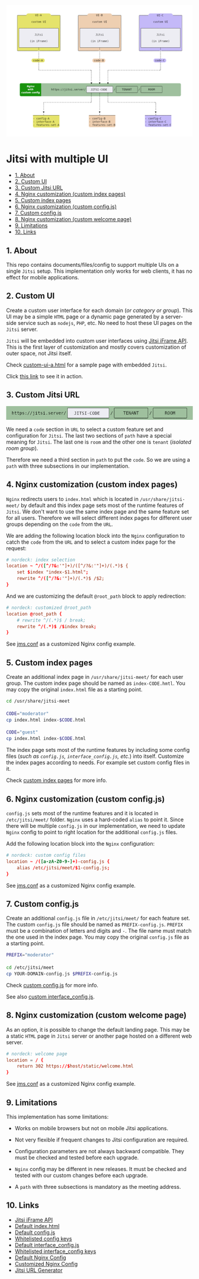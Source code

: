 ![Jitsi with multiple UI](docs/schema-multiple-ui.png)

# Jitsi with multiple UI

- [1. About](#1-about)
- [2. Custom UI](#2-custom-ui)
- [3. Custom Jitsi URL](#3-custom-jitsi-ui)
- [4. Nginx customization (custom index pages)](#4-nginx-customization-custom-index-pages)
- [5. Custom index pages](#5-custom-index-pages)
- [6. Nginx customization (custom config.js)](#6-nginx-customization-custom-configjs)
- [7. Custom config.js](#7-custom-configjs)
- [8. Nginx customization (custom welcome page)](#8-nginx-customization-custom-welcome-page)
- [9. Limitations](#9-limitations)
- [10. Links](#10-links)

## 1. About

This repo contains documents/files/config to support multiple UIs on a single
`Jitsi` setup. This implementation only works for web clients, it has no effect
for mobile applications.

## 2. Custom UI

Create a custom user interface for each domain (_or category or group_). This UI
may be a simple `HTML` page or a dynamic page generated by a server-side service
such as `nodejs`, `PHP`, etc. No need to host these UI pages on the `Jitsi`
server.

`Jitsi` will be embedded into custom user interfaces using
[Jitsi iFrame API](https://jitsi.github.io/handbook/docs/dev-guide/dev-guide-iframe).
This is the first layer of customization and mostly covers customization of
outer space, not Jitsi itself.

Check [custom-ui-a.html](templates/custom-ui/custom-ui-a.html) for a sample page
with embedded `Jitsi`.

Click
[this link](https://nordeck.github.io/jitsi-multiple-ui/templates/custom-ui/custom-ui-a.html)
to see it in action.

## 3. Custom Jitsi URL

![Custom Jitsi URL](docs/custom-jitsi-url.png)

We need a `code` section in `URL` to select a custom feature set and
configuration for `Jitsi`. The last two sections of `path` have a special
meaning for `Jitsi`. The last one is `room` and the other one is `tenant`
(_isolated room group_).

Therefore we need a third section in `path` to put the `code`. So we are using a
`path` with three subsections in our implementation.

## 4. Nginx customization (custom index pages)

`Nginx` redirects users to `index.html` which is located in
`/usr/share/jitsi-meet/` by default and this index page sets most of the runtime
features of `Jitsi`. We don't want to use the same index page and the same
feature set for all users. Therefore we will select different index pages for
different user groups depending on the `code` from the `URL`.

We are adding the following location block into the `Nginx` configuration to
catch the `code` from the `URL` and to select a custom index page for the
request:

```conf
# nordeck: index selection
location ~ ^/([^/?&:'"]+)/([^/?&:'"]+)/(.*)$ {
    set $index "index-$1.html";
    rewrite ^/([^/?&:'"]+)/(.*)$ /$2;
}
```

And we are customizing the default `@root_path` block to apply redirection:

```conf
# nordeck: customized @root_path
location @root_path {
    # rewrite ^/(.*)$ / break;
    rewrite ^/(.*)$ /$index break;
}
```

See [jms.conf](templates/etc/nginx/sites-available/jms.conf) as a customized
Nginx config example.

## 5. Custom index pages

Create an additional index page in `/usr/share/jitsi-meet/` for each user group.
The custom index page should be named as `index-CODE.hmtl`. You may copy the
original `index.html` file as a starting point.

```bash
cd /usr/share/jitsi-meet

CODE="moderator"
cp index.html index-$CODE.html

CODE="guest"
cp index.html index-$CODE.html
```

The index page sets most of the runtime features by including some config files
(_such as `config.js`, `interface_config.js`, etc._) into itself. Customize the
index pages according to needs. For example set custom config files in it.

Check [custom index pages](docs/custom-index-pages.md) for more info.

## 6. Nginx customization (custom config.js)

`config.js` sets most of the runtime features and it is located in
`/etc/jitsi/meet/` folder. `Nginx` uses a hard-coded `alias` to point it. Since
there will be multiple `config.js` in our implementation, we need to update
`Nginx` config to point to right location for the additional `config.js` files.

Add the following location block into the `Nginx` configuration:

```conf
# nordeck: custom config files
location ~ /([a-zA-Z0-9-]+)-config.js {
    alias /etc/jitsi/meet/$1-config.js;
}
```

See [jms.conf](templates/etc/nginx/sites-available/jms.conf) as a customized
Nginx config example.

## 7. Custom config.js

Create an additional `config.js` file in `/etc/jitsi/meet/` for each feature
set. The custom `config.js` file should be named as `PREFIX-config.js`. `PREFIX`
must be a combination of letters and digits and `-`. The file name must match
the one used in the index page. You may copy the original `config.js` file as a
starting point.

```bash
PREFIX="moderator"

cd /etc/jitsi/meet
cp YOUR-DOMAIN-config.js $PREFIX-config.js
```

Check [custom config.js](docs/custom-config-js.md) for more info.

See also [custom interface_config.js](docs/custom-interface-config.md).

## 8. Nginx customization (custom welcome page)

As an option, it is possible to change the default landing page. This may be a
static `HTML` page in `Jitsi` server or another page hosted on a different web
server.

```conf
# nordeck: welcome page
location = / {
    return 302 https://$host/static/welcome.html
}
```

See [jms.conf](templates/etc/nginx/sites-available/jms.conf) as a customized
Nginx config example.

## 9. Limitations

This implementation has some limitations:

- Works on mobile browsers but not on mobile Jitsi applications.

- Not very flexible if frequent changes to Jitsi configuration are required.

- Configuration parameters are not always backward compatible. They must be
  checked and tested before each upgrade.

- `Nginx` config may be different in new releases. It must be checked and tested
  with our custom changes before each upgrade.

- A `path` with three subsections is mandatory as the meeting address.

## 10. Links

- [Jitsi iFrame API](https://jitsi.github.io/handbook/docs/dev-guide/dev-guide-iframe)
- [Default index.html](https://github.com/jitsi/jitsi-meet/blob/master/index.html)
- [Default config.js](https://github.com/jitsi/jitsi-meet/blob/master/config.js)
- [Whitelisted config keys](https://github.com/jitsi/jitsi-meet/blob/master/react/features/base/config/configWhitelist.ts)
- [Default interface_config.js](https://github.com/jitsi/jitsi-meet/blob/master/interface_config.js)
- [Whitelisted interface_config keys](https://github.com/jitsi/jitsi-meet/blob/master/react/features/base/config/interfaceConfigWhitelist.ts)
- [Default Nginx Config](https://github.com/jitsi/jitsi-meet/blob/master/doc/debian/jitsi-meet/jitsi-meet.example)
- [Customized Nginx Config](templates/etc/nginx/sites-available/jms.conf)
- [Jitsi URL Generator](https://shawnchin.github.io/jitsi-url-generator/)
